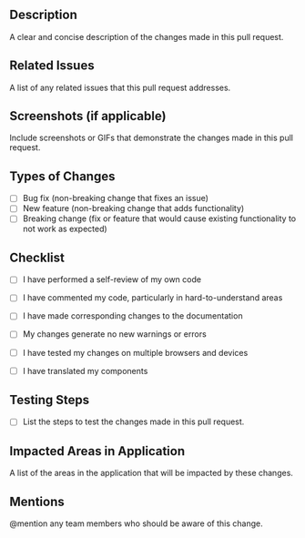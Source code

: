 ## Description
A clear and concise description of the changes made in this pull request.

## Related Issues
A list of any related issues that this pull request addresses.

## Screenshots (if applicable)
Include screenshots or GIFs that demonstrate the changes made in this pull request.

## Types of Changes
- [ ] Bug fix (non-breaking change that fixes an issue)
- [ ] New feature (non-breaking change that adds functionality)
- [ ] Breaking change (fix or feature that would cause existing functionality to not work as expected)

## Checklist
- [ ] I have performed a self-review of my own code
- [ ] I have commented my code, particularly in hard-to-understand areas
- [ ] I have made corresponding changes to the documentation
- [ ] My changes generate no new warnings or errors
- [ ] I have tested my changes on multiple browsers and devices
- [ ] I have translated my components


## Testing Steps
- [ ] List the steps to test the changes made in this pull request.

## Impacted Areas in Application
A list of the areas in the application that will be impacted by these changes.

## Mentions
@mention any team members who should be aware of this change.
